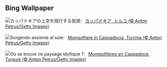 ## Bing Wallpaper
![](https://www.bing.com/th?id=OHR.BalloonsTurkey_JA-JP9770662368_UHD.jpg&w=1000)カッパドキアの上空を飛行する気球:&nbsp;&ensp;[カッパドキア, トルコ (© Anton Petrus/Getty Images)](https://www.bing.com/th?id=OHR.BalloonsTurkey_JA-JP9770662368_UHD.jpg)
<br><br/>
![](https://www.bing.com/th?id=OHR.BalloonsTurkey_IT-IT6131651809_UHD.jpg&w=1000)Sorgendo assieme al sole:&nbsp;&ensp;[Mongolfiere in Cappadocia, Turchia  (© Anton Petrus/Getty Images)](https://www.bing.com/th?id=OHR.BalloonsTurkey_IT-IT6131651809_UHD.jpg)
<br><br/>
![](https://www.bing.com/th?id=OHR.BalloonsTurkey_FR-FR3103288889_UHD.jpg&w=1000)Où se trouve ce paysage idyllique ?:&nbsp;&ensp;[Montgolfières en Cappadoce, Turquie (© Anton Petrus/Getty Images)](https://www.bing.com/th?id=OHR.BalloonsTurkey_FR-FR3103288889_UHD.jpg)
<br><br/>
